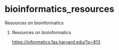 # bioinformatics_resources
Resources on bioinformatics

1. Resources on bioinformatics

    https://informatics.fas.harvard.edu/?p=813
    
  
